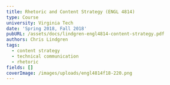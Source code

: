 ```yaml
---
title: Rhetoric and Content Strategy (ENGL 4814)
type: Course
university: Virginia Tech
date: 'Spring 2018, Fall 2018'
pubURL: /assets/docs/lindgren-engl4814-content-strategy.pdf
authors: Chris Lindgren
tags:
  - content strategy
  - technical communication
  - rhetoric
fields: []
coverImage: /images/uploads/engl4814f18-220.png
---
```


